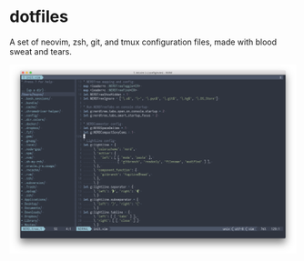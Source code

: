# dotfiles
A set of neovim, zsh, git, and tmux configuration files, made with blood sweat and tears.

![neovim](terminal.png)


